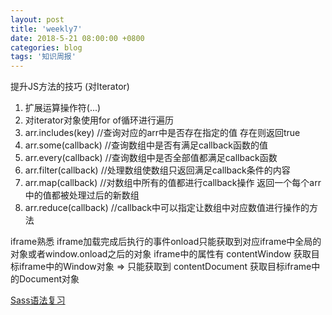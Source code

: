 ```yaml
---
layout: post
title: 'weekly7'
date: 2018-5-21 08:00:00 +0800
categories: blog
tags: '知识周报'
---
```


提升JS方法的技巧 (对Iterator)
1.  扩展运算操作符(...)
2.  对iterator对象使用for of循环进行遍历
3.  arr.includes(key) //查询对应的arr中是否存在指定的值 存在则返回true
4.  arr.some(callback) //查询数组中是否有满足callback函数的值
5.  arr.every(callback) //查询数组中是否全部值都满足callback函数
6.  arr.filter(callback) //处理数组使数组只返回满足callback条件的内容
7.  arr.map(callback) //对数组中所有的值都进行callback操作 返回一个每个arr中的值都被处理过后的新数组
8.  arr.reduce(callback) //callback中可以指定让数组中对应数值进行操作的方法

iframe熟悉 iframe加载完成后执行的事件onload只能获取到对应iframe中全局的对象或者window.onload之后的对象
iframe中的属性有 contentWindow 获取目标iframe中的Window对象 => 只能获取到
                contentDocument 获取目标iframe中的Document对象

[Sass语法复习](https://www.sass.hk/docs/#t7-3-6)